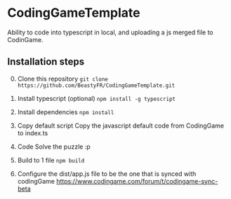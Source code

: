 # CodingGameTemplate
Ability to code into typescript in local, and uploading a js merged file to CodinGame.

## Installation steps
0. Clone this repository
`git clone https://github.com/BeastyFR/CodingGameTemplate.git`

1. Install typescript (optional)
`npm install -g typescript`

2. Install dependencies
`npm install`

3. Copy default script
Copy the javascript default code from CodingGame to index.ts

4. Code
Solve the puzzle :p

5. Build to 1 file
`npm build`

6. Configure the dist/app.js file to be the one that is synced with codingGame
https://www.codingame.com/forum/t/codingame-sync-beta


